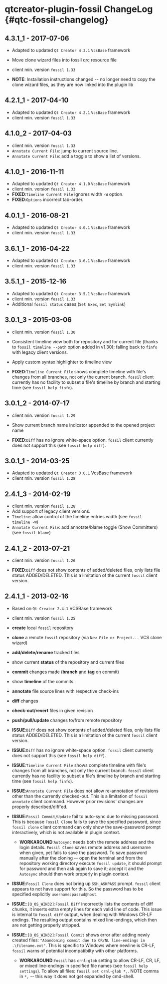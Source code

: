 qtcreator-plugin-fossil ChangeLog  {#qtc-fossil-changelog}
=================================

## 4.3.1_1 - 2017-07-06

- Adapted to updated `Qt Creator 4.3.1` `VcsBase` framework
- Move clone wizard files into fossil qrc resource file
- client min. version `fossil 1.33`

- __NOTE__: Installation instructions changed -- no longer need to copy
  the clone wizard files, as they are now linked into the plugin lib


## 4.2.1_1 - 2017-04-10

- Adapted to updated `Qt Creator 4.2.1` `VcsBase` framework
- client min. version `fossil 1.33`


## 4.1.0_2 - 2017-04-03

- client min. version `fossil 1.33`
- `Annotate Current File`: jump to current source line.
- `Annotate Current File`: add a toggle to show a list of versions.


## 4.1.0_1 - 2016-11-11

- Adapted to updated `Qt Creator 4.1.0` `VcsBase` framework
- client min. version `fossil 1.33`
- __FIXED__:`Timeline Current File` ignores width `-W` option.
- __FIXED__:`Options` incorrect tab-order.


## 4.0.1_1 - 2016-08-21

- Adapted to updated `Qt Creator 4.0.1` `VcsBase` framework
- client min. version `fossil 1.33`


## 3.6.1_1 - 2016-04-22

- Adapted to updated `Qt Creator 3.6.1` `VcsBase` framework
- client min. version `fossil 1.33`


## 3.5.1_1 - 2015-12-16

- Adapted to updated `Qt Creator 3.5.1` `VcsBase` framework
- client min. version `fossil 1.33`
- Additional `fossil status` cases (`Set Exec`, `Set Symlink`)


## 3.0.1_3 - 2015-03-06

- client min. version `fossil 1.30`
- Consistent timeline view both for repository and for current file (thanks to
  `fossil timeline --path` option added in v1.30); falling back to `finfo`
  with legacy client versions.
- Apply custom syntax highlighter to timeline view

- __FIXED__:`Timeline Current File` shows complete timeline with file's changes
  from all branches, not only the current branch. `fossil` client currently has
  no facility to subset a file's timeline by branch and starting time
  (see `fossil help finfo`).


## 3.0.1_2 - 2014-07-17

- client min. version `fossil 1.29`
- Show current branch name indicator appended to the opened project name

- __FIXED__:`Diff` has no ignore white-space option. `fossil` client currently
  does not support this (see `fossil help diff`).


## 3.0.1_1 - 2014-03-25

- Adapted to updated `Qt Creator 3.0.1` VcsBase framework
- client min. version `fossil 1.28`


## 2.4.1_3 - 2014-02-19

- client min. version `fossil 1.28`
- Add support of legacy client versions.
- `Timeline`: allow control of the timeline entries width (see `fossil timeline -W`)
- `Annotate Current File`: add annotate/blame toggle (Show Committers)
  (see `fossil blame`)


## 2.4.1_2 - 2013-07-21

- client min. version `fossil 1.26`

- __FIXED__:`Diff` does not show contents of added/deleted files, only lists
  file status ADDED/DELETED. This is a limitation of the current `fossil` client
  version.


## 2.4.1_1 - 2013-02-16

- Based on `Qt Creator 2.4.1` VCSBase framework
- client min. version `fossil 1.25`
- __create__ local `fossil` repository
- __clone__ a remote `fossil` repository (via `New File or Project...`
  VCS clone wizard)
- __add/delete/rename__ tracked files
- show current __status__ of the repository and current files
- __commit__ changes made (__branch__ and __tag__ on commit)
- show __timeline__ of the commits
- __annotate__ file source lines with respective check-ins
- __diff__ changes
- __check-out/revert__ files in given revision
- __push/pull/update__ changes to/from remote repository

- __ISSUE__:`Diff` does not show contents of added/deleted files, only lists
  file status ADDED/DELETED. This is a limitation of the current `fossil` client
  version.
- __ISSUE__:`Diff` has no ignore white-space option. `fossil` client currently
  does not support this (see `fossil help diff`).
- __ISSUE__:`Timeline Current File` shows complete timeline with file's changes
  from all branches, not only the current branch. `fossil` client currently has
  no facility to subset a file's timeline by branch and starting time
  (see `fossil help finfo`).
- __ISSUE__:`Annotate Current File` does not allow re-annotation of revisions
  other than the currently checked-out. This is a limitation of
  `fossil annotate` client command. However prior revisions' changes are
  properly described/diff'ed.
- __ISSUE__:`Fossil Commit/Update` fail to auto-sync due to missing password.
  This is because `Fossil Clone` fails to save the specified password, since
  `fossil clone` client command can only show the save-password prompt
  interactively, which is not available in plugin context.
  - __WORKAROUND__:`Autosync` needs both the remote address and the login details.
    `Fossil Clone` saves remote address and username when given, yet fails to save
    the password. To save password manually after the cloning -- open the terminal
    and from the repository working directory execute `fossil update`, it should
    prompt for password and then ask again to save it; accept it and the `Autosync`
    should then work properly in plugin context.
- __ISSUE__:`Fossil Clone` does not bring up `SSH_ASKPASS` prompt. `fossil`
  client appears to not have support for this. So the password has to be
  specified explicitly `username:passwd@host`.
- __ISSUE__::`[Q_OS_WIN32]`:`Fossil Diff` incorrectly lists the contents of diff
  chunks, it inserts extra empty lines for each valid line of code. This issue is
  internal to `fossil diff` output, when dealing with Windows CR-LF endings. The
  resulting output contains mixed line-endings, which then are not getting
  properly stripped.
- __ISSUE__::`[Q_OS_WIN32]`:`Fossil Commit` shows error after adding newly created
  files: `"Abandoning commit due to CR/NL line-endings in .\filename.ext"`. This is
  specific to Windows where newline is CR-LF, `fossil` warns of potential
  incompatibilty with other platforms.
  - __WORKAROUND__:`fossil` has `crnl-glob` setting to allow CR-LF, CR, LF, or
    mixed line-endings in specified file names (see `fossil help settings`).
    To allow all files: `fossil set crnl-glob *,`. NOTE comma in `*,` -- this way
    it does not get expanded by cmd-shell.

